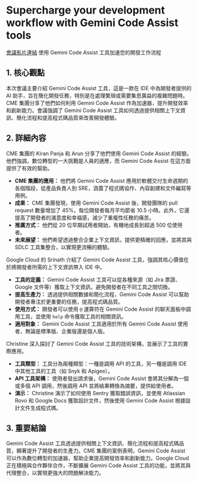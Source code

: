 # Supercharge your development workflow with Gemini Code Assist tools
[會議影片連結](https://www.youtube.com/watch?v=mt_SRR58VnU)
使用 Gemini Code Assist 工具加速您的開發工作流程

## 1. 核心觀點

本次會議主要介紹 Gemini Code Assist 工具，這是一款在 IDE 中為開發者提供的 AI 助手，旨在簡化開發任務，特別是在處理繁瑣或需要集思廣益的複雜問題時。CME 集團分享了他們如何利用 Gemini Code Assist 作為加速器，提升開發效率和創新能力。會議強調了 Gemini Code Assist 工具如何透過提供相關上下文資訊、簡化流程和提高程式碼品質來改善開發體驗。

## 2. 詳細內容

CME 集團的 Kiran Panja 和 Arun 分享了他們使用 Gemini Code Assist 的經驗。他們強調，數位轉型的一大挑戰是人員的適應，而 Gemini Code Assist 在這方面提供了有效的幫助。

*   **CME 集團的應用：** 他們將 Gemini Code Assist 應用於軟體交付生命週期的各個階段，從產品負責人到 SRE，涵蓋了程式碼協作、內容創建和文件編寫等用例。
*   **成果：** CME 集團發現，使用 Gemini Code Assist 後，開發團隊的 pull request 數量增加了 45%，每位開發者每月平均節省 10.5 小時。此外，它還提高了開發者的滿意度和幸福感，減少了重複性任務的痛苦。
*   **推廣方式：** 他們從 20 位早期試用者開始，有機地成長到超過 500 位使用者。
*   **未來展望：** 他們希望透過整合企業上下文資訊，提供更精確的回應，並將其與 SDLC 工具集整合，以實現更流暢的體驗。

Google Cloud 的 Srinath 介紹了 Gemini Code Assist 工具，強調其核心價值在於將開發者所需的上下文資訊帶入 IDE 中。

*   **工具的定義：** Gemini Code Assist 工具可以從各種來源（如 Jira 票證、Google 文件等）獲取上下文資訊，避免開發者在不同工具之間切換。
*   **提高生產力：** 透過提供相關數據和簡化流程，Gemini Code Assist 可以幫助開發者專注於更重要的任務，提高程式碼品質。
*   **使用方式：** 開發者可以使用 `@` 運算符在 Gemini Code Assist 的聊天面板中調用工具，並使用 `help` 命令獲取工具的相關資訊。
*   **適用對象：** Gemini Code Assist 工具適用於所有 Gemini Code Assist 使用者，無論是標準版、企業版還是個人版。

Christine 深入探討了 Gemini Code Assist 工具的技術架構，並展示了工具的實際應用。

*   **工具類型：** 工具分為兩種類型：一種是調用 API 的工具，另一種是調用 IDE 中其他工具的工具（如 Snyk 和 Apigee）。
*   **API 工具架構：** 使用者發出請求後，Gemini Code Assist 會將其分解為一個或多個 API 調用，然後調用 API 並將結果轉換為摘要，提供給使用者。
*   **演示：** Christine 演示了如何使用 Sentry 獲取錯誤資訊，並使用 Atlassian Rovo 和 Google Docs 獲取設計文件，然後使用 Gemini Code Assist 根據設計文件生成程式碼。

## 3. 重要結論

Gemini Code Assist 工具透過提供相關上下文資訊、簡化流程和提高程式碼品質，顯著提升了開發者的生產力。CME 集團的案例表明，Gemini Code Assist 可以作為數位轉型的加速器，幫助企業提高開發效率和創新能力。Google Cloud 正在積極與合作夥伴合作，不斷擴展 Gemini Code Assist 工具的功能，並將其與代理整合，以實現更強大的問題解決能力。
